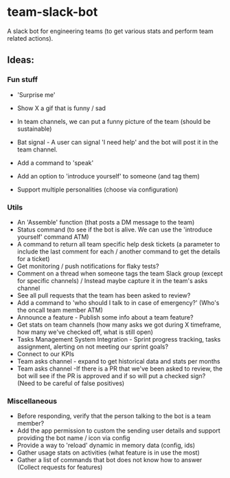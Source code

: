 # team-slack-bot
A slack bot for engineering teams (to get various stats and perform team related actions).
 

## Ideas:

### Fun stuff
* 'Surprise me'
* Show X a gif that is funny / sad
* In team channels, we can put a funny picture of the team (should be sustainable)
 
* Bat signal - A user can signal 'I need help' and the bot will post it in the team channel.
* Add a command to 'speak'

* Add an option to 'introduce yourself' to someone (and tag them) 
* Support multiple personalities (choose via configuration)


### Utils
* An 'Assemble' function (that posts a DM message to the team)
* Status command (to see if the bot is alive. We can use the 'introduce yourself' command ATM) 
* A command to return all team specific help desk tickets (a parameter to include the last comment for each / another command to get the details for a ticket)
* Get monitoring / push notifications for flaky tests?
* Comment on a thread when someone tags the team Slack group (except for specific channels) / Instead maybe capture it in the team's asks channel
* See all pull requests that the team has been asked to review?
* Add a command to 'who should I talk to in case of emergency?' (Who's the oncall team member ATM)
* Announce a feature - Publish some info about a team feature?
* Get stats on team channels (how many asks we got during X timeframe, how many we've checked off, what is still open)
* Tasks Management System Integration - Sprint progress tracking, tasks assignment, alerting on not meeting our sprint goals?
* Connect to our KPIs  
* Team asks channel - expand to get historical data and stats per months
* Team asks channel -If there is a PR that we've been asked to review, the bot will see if the PR is approved and if so will put a checked sign? (Need to be careful of false positives)

### Miscellaneous
* Before responding, verify that the person talking to the bot is a team member?
* Add the app permission to custom the sending user details and support providing the bot name / icon via config
* Provide a way to 'reload' dynamic in memory data (config, ids) 
* Gather usage stats on activities (what feature is in use the most)
* Gather a list of commands that bot does not know how to answer (Collect requests for features)
